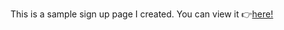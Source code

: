 This is a sample sign up page I created. 
You can view it 👉[here!](https://calebl42.github.io/odin-sign-up)
